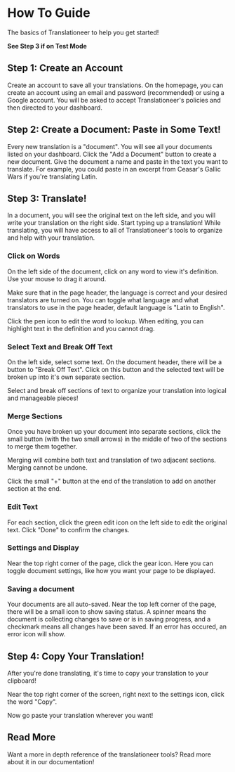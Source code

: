 # How To Guide

The basics of Translationeer to help you get started!

**See Step 3 if on Test Mode**

## Step 1: Create an Account

Create an account to save all your translations. On the homepage, you can create an account using an email and password (recommended) or using a Google account. You will be asked to accept Translationeer's policies and then directed to your dashboard.

## Step 2: Create a Document: Paste in Some Text!

Every new translation is a "document". You will see all your documents listed on your dashboard. Click the "Add a Document" button to create a new document. Give the document a name and paste in the text you want to translate. For example, you could paste in an excerpt from Ceasar's Gallic Wars if you're translating Latin. 

## Step 3: Translate!

In a document, you will see the original text on the left side, and you will write your translation on the right side. Start typing up a translation! While translating, you will have access to all of Translationeer's tools to organize and help with your translation.

### Click on Words

On the left side of the document, click on any word to view it's definition. Use your mouse to drag it around.

Make sure that in the page header, the language is correct and your desired translators are turned on. You can toggle what language and what translators to use in the page header, default language is "Latin to English".

Click the pen icon to edit the word to lookup. When editing, you can highlight text in the definition and you cannot drag.

### Select Text and Break Off Text

On the left side, select some text. On the document header, there will be a button to "Break Off Text". Click on this button and the selected text will be broken up into it's own separate section. 

Select and break off sections of text to organize your translation into logical and manageable pieces!

### Merge Sections

Once you have broken up your document into separate sections, click the small button (with the two small arrows) in the middle of two of the sections to merge them together. 

Merging will combine both text and translation of two adjacent sections. Merging cannot be undone.

Click the small "+" button at the end of the translation to add on another section at the end.

### Edit Text

For each section, click the green edit icon on the left side to edit the original text. Click "Done" to confirm the changes.

### Settings and Display

Near the top right corner of the page, click the gear icon. Here you can toggle document settings, like how you want your page to be displayed. 

### Saving a document

Your documents are all auto-saved. Near the top left corner of the page, there will be a small icon to show saving status. A spinner means the document is collecting changes to save or is in saving progress, and a checkmark means all changes have been saved. If an error has occured, an error icon will show.

## Step 4: Copy Your Translation!

After you're done translating, it's time to copy your translation to your clipboard!

Near the top right corner of the screen, right next to the settings icon, click the word "Copy". 

Now go paste your translation wherever you want!

## Read More

Want a more in depth reference of the translationeer tools? Read more about it in our documentation!
